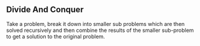 ## Divide And Conquer
Take a problem, break it down into smaller sub problems which are then solved recursively and then combine the results of the smaller sub-problem to get a solution to the original problem.
